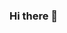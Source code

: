 ### Hi there 👋

<!--
**Hy I am a  Product manager at <a href="https://ayurvedstore.com/">ayurdevstore.com</a>
Here are some ideas to get you started:

- 🔭 I’m currently working on ...<b>Product Managing</b>
- 🌱 I’m currently learning ...<b>Product Improvement</b>
- 👯 I’m looking to collaborate on ...<b>youtube</b>
- 🤔 I’m looking for help with ...<b>managing</b>
- 💬 Ask me about ...
- 📫 How to reach me: ...
- 😄 Pronouns: ...
- ⚡ Fun fact: ...
-->

